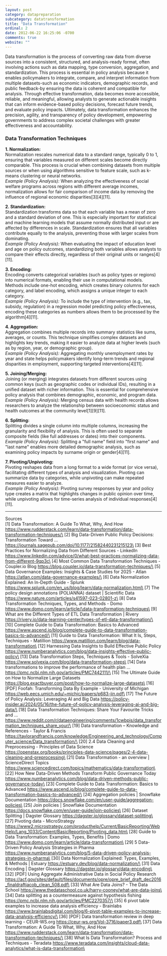```yaml
---
layout: post
category: datapreparation
subcategory: datatransformation
title: "Data Transformation"
ordinal: 2
date: 2012-06-22 16:25:06 -0700
comments: true
website: ""
---
```


Data transformation is the process of converting raw data from diverse sources into a consistent, structured, and analysis-ready format, often involving actions such as data mapping, type conversion, aggregation, and standardization. This process is essential in policy analysis because it enables policymakers to integrate, compare, and interpret information from multiple datasets-such as economic indicators, demographic records, and public feedback-by ensuring the data is coherent and compatible for analysis. Through effective transformation, data becomes more accessible, reliable, and meaningful, allowing analysts to generate actionable insights that can inform evidence-based policy decisions, forecast future trends, and evaluate policy impacts. Ultimately, data transformation enhances the precision, agility, and transparency of policy development, empowering governments to address complex societal challenges with greater effectiveness and accountability.
<!--break-->

### Data Transformation Techniques

**1. Normalization:**  
Normalization rescales numerical data to a standard range, typically 0 to 1, ensuring that variables measured on different scales become directly comparable. This process is crucial when combining datasets from multiple sources or when using algorithms sensitive to feature scale, such as k-means clustering or neural networks.  
*Example (Policy Analysis):* When analyzing the effectiveness of social welfare programs across regions with different average incomes, normalization allows for fair comparison of income data by removing the influence of regional economic disparities[3][4][11].

**2. Standardization:**  
Standardization transforms data so that each variable has a mean of zero and a standard deviation of one. This is especially important for statistical and machine learning models that assume normally distributed input or are affected by differences in scale. Standardization ensures that all variables contribute equally to the analysis, preventing those with larger scales from dominating.  
*Example (Policy Analysis):* When evaluating the impact of education level and age on policy outcomes, standardizing both variables allows analysts to compare their effects directly, regardless of their original units or ranges[4][11].

**3. Encoding:**  
Encoding converts categorical variables (such as policy types or regions) into numerical formats, enabling their use in computational models. Methods include one-hot encoding, which creates binary columns for each category, and label encoding, which assigns a unique integer to each category.  
*Example (Policy Analysis):* To include the type of intervention (e.g., tax, subsidy, regulation) in a regression model predicting policy effectiveness, encoding these categories as numbers allows them to be processed by the algorithm[4][11].

**4. Aggregation:**  
Aggregation combines multiple records into summary statistics like sums, averages, or counts. This technique simplifies complex datasets and highlights key trends, making it easier to analyze data at higher levels (such as by region, year, or demographic group).  
*Example (Policy Analysis):* Aggregating monthly unemployment rates by year and state helps policymakers identify long-term trends and regional disparities in employment, supporting targeted interventions[4][11].

**5. Joining/Merging:**  
Joining (or merging) integrates datasets from different sources using common keys (such as geographic codes or individual IDs), resulting in a unified dataset with richer information. This is essential for comprehensive policy analysis that combines demographic, economic, and program data.  
*Example (Policy Analysis):* Merging census data with health records allows researchers to analyze the relationship between socioeconomic status and health outcomes at the community level[1][9][11].

**6. Splitting:**  
Splitting divides a single column into multiple columns, increasing the granularity and flexibility of analysis. This is often used to separate composite fields (like full addresses or dates) into their components.  
*Example (Policy Analysis):* Splitting a "full name" field into "first name" and "last name" enables more detailed demographic analysis, such as examining policy impacts by surname origin or gender[4][11].

**7. Pivoting/Unpivoting:**  
Pivoting reshapes data from a long format to a wide format (or vice versa), facilitating different types of analysis and visualization. Pivoting can summarize data by categories, while unpivoting can make repeated measures easier to analyze.  
*Example (Policy Analysis):* Pivoting survey responses by year and policy type creates a matrix that highlights changes in public opinion over time, while unpivoting allows for time-series analysis of individual responses[4][11].

---

Sources\
[1] Data Transformation: A Guide To What, Why, And How https://www.rudderstack.com/learn/data-transformation/data-transformation-techniques/\
[2] Big Data-Driven Public Policy Decisions: Transformation Toward ... https://journals.sagepub.com/doi/10.1177/21582440231215123\
[3] Best Practices for Normalizing Data from Different Sources - LinkedIn https://www.linkedin.com/advice/0/what-best-practices-normalizing-data-from-different-9qp3c\
[4] Most Common Data Transformation Techniques - Coupler.io Blog https://blog.coupler.io/data-transformation-techniques/\
[5] Data Governance Examples: Insights & Case Studies for 2025 - Atlan https://atlan.com/data-governance-examples/\
[6] Data Normalization Explained: An In-Depth Guide - Splunk https://www.splunk.com/en_us/blog/learn/data-normalization.html\
[7] The policy design annotations (POLIANNA) dataset | Scientific Data https://www.nature.com/articles/s41597-023-02801-z\
[8] Data Transformation Techniques, Types, and Methods - Domo https://www.domo.com/learn/article/\data-transformation-techniques\
[9] What are the Different Types of ETL Data Transformation | Rivery https://rivery.io/data-learning-center/types-of-etl-data-transformation/\
[10] Complete Guide to Data Transformation: Basics to Advanced https://www.ascend.io/blog/complete-guide-to-data-transformation-basics-to-advanced/\
[11] Guide to Data Transformation: What It Is, Steps, Techniques - Matillion https://www.matillion.com/learn/blog/data-transformation\
[12] Harnessing Data Insights to Build Effective Public Policy https://www.numberanalytics.com/blog/data-insights-effective-public-policy\
[13] Data Transformation Steps, Techniques & Tools - SolveXia https://www.solvexia.com/blog/data-transformation-steps\
[14] Data transformations to improve the performance of health plan ... https://pmc.ncbi.nlm.nih.gov/articles/PMC7442111/\
[15] The Ultimate Guide on How to Normalize Large Datasets https://blog.exactbuyer.com/post/how-to-normalize-large-datasets\
[16] [PDF] Foofah: Transforming Data By Example - University of Michigan https://web.eecs.umich.edu/~michjc/papers/p683-jin.pdf\
[17] The Future of Policy Analysis: Leveraging AI and Big Data https://policy-insider.ai/2024/05/16/the-future-of-policy-analysis-leveraging-ai-and-big-data/\
[18] Data Transformation Techniques: Share Your Favourite Tricks and ... https://www.reddit.com/r/dataengineering/comments/1cwbpis/data_transformation_techniques_share_your/\
[19] Data transformation – Knowledge and References - Taylor & Francis https://taylorandfrancis.com/knowledge/Engineering_and_technology/Computer_science/Data_transformation/\
[20] 2.4 Data Cleaning and Preprocessing - Principles of Data Science https://openstax.org/books/principles-data-science/pages/2-4-data-cleaning-and-preprocessing\
[21] Data Transformation - an overview | ScienceDirect Topics https://www.sciencedirect.com/topics/mathematics/data-transformation\
[22] How New Data-Driven Methods Transform Public Governance Today https://www.numberanalytics.com/blog/data-driven-methods-public-governance-today\
[23] Complete Guide to Data Transformation: Basics to Advanced https://www.ascend.io/blog/complete-guide-to-data-transformation-basics-to-advanced/\
[24] Aggregation policies | Snowflake Documentation https://docs.snowflake.com/en/user-guide/aggregation-policies\
[25] Join policies | Snowflake Documentation https://docs.snowflake.com/en/user-guide/join-policies\
[26] Dataset Splitting | Dagster Glossary https://dagster.io/glossary/dataset-splitting\
[27] Pivoting data - MicroStrategy https://www2.microstrategy.com/producthelp/Current/BasicReporting/WebHelp/Lang_1033/Content/BasicReporting/Pivoting_data.htm\
[28] Guide to Data Transformation: Examples, Types, Benefits | Domo https://www.domo.com/learn/article/data-transformation\
[29] 5 Data-Driven Policy Analysis Strategies in Pharma https://www.numberanalytics.com/blog/5-data-driven-policy-analysis-strategies-in-pharma\
[30] Data Normalization Explained: Types, Examples, & Methods | Estuary https://estuary.dev/blog/data-normalization/\
[31] Data Encoding | Dagster Glossary https://dagster.io/glossary/data-encoding\
[32] [PDF] Using Aggregate Administrative Data in Social Policy Research https://acf.gov/sites/default/files/documents/opre/opre_brief_draft_dec2016_finaldraftjacob_clean_508.pdf\
[33] What Are Data Joins? - The Data School https://www.thedataschool.co.uk/harry-cooney/what-are-data-joins\
[34] Data splitting as a countermeasure against hypothesis fishing https://pmc.ncbi.nlm.nih.gov/articles/PMC2270357/\
[35] 6 pivot table examples to increase data analysis efficiency - Brainlabs https://www.brainlabsdigital.com/blog/6-pivot-table-examples-to-increase-data-analysis-efficiency/\
[36] [PDF] Data transformation review in deep learning - CEUR-WS.org https://ceur-ws.org/Vol-3716/paper3.pdf\
[37] Data Transformation: A Guide To What, Why, And How https://www.rudderstack.com/learn/data-transformation/data-transformation-techniques/\
[38] What Is Data Transformation? Process and Techniques - Teradata https://www.teradata.com/insights/cloud-data-analytics/what-is-data-transformation\
